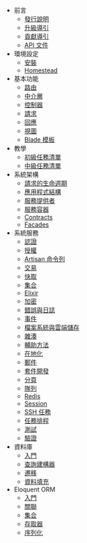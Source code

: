 - 前言
    - [發行說明](/docs/{{version}}/releases)
    - [升級導引](/docs/{{version}}/upgrade)
    - [貢獻導引](/docs/{{version}}/contributions)
    - [API 文件](http://laravel.com/api/{{version}})
- 環境設定
    - [安裝](/docs/{{version}}/installation)
    - [Homestead](/docs/{{version}}/homestead)
- 基本功能
    - [路由](/docs/{{version}}/routing)
    - [中介層](/docs/{{version}}/middleware)
    - [控制器](/docs/{{version}}/controllers)
    - [請求](/docs/{{version}}/requests)
    - [回應](/docs/{{version}}/responses)
    - [視圖](/docs/{{version}}/views)
    - [Blade 模板](/docs/{{version}}/blade)
- 教學
    - [初級任務清單](/docs/{{version}}/quickstart)
    - [中級任務清單](/docs/{{version}}/quickstart-intermediate)
- 系統架構
    - [請求的生命週期](/docs/{{version}}/lifecycle)
    - [應用程式結構](/docs/{{version}}/structure)
    - [服務提供者](/docs/{{version}}/providers)
    - [服務容器](/docs/{{version}}/container)
    - [Contracts](/docs/{{version}}/contracts)
    - [Facades](/docs/{{version}}/facades)
- 系統服務
    - [認證](/docs/{{version}}/authentication)
    - [授權](/docs/{{version}}/authorization)
    - [Artisan 命令列](/docs/{{version}}/artisan)
    - [交易](/docs/{{version}}/billing)
    - [快取](/docs/{{version}}/cache)
    - [集合](/docs/{{version}}/collections)
    - [Elixir](/docs/{{version}}/elixir)
    - [加密](/docs/{{version}}/encryption)
    - [錯誤與日誌](/docs/{{version}}/errors)
    - [事件](/docs/{{version}}/events)
    - [檔案系統與雲端儲存](/docs/{{version}}/filesystem)
    - [雜湊](/docs/{{version}}/hashing)
    - [輔助方法](/docs/{{version}}/helpers)
    - [在地化](/docs/{{version}}/localization)
    - [郵件](/docs/{{version}}/mail)
    - [套件開發](/docs/{{version}}/packages)
    - [分頁](/docs/{{version}}/pagination)
    - [隊列](/docs/{{version}}/queues)
    - [Redis](/docs/{{version}}/redis)
    - [Session](/docs/{{version}}/session)
    - [SSH 任務](/docs/{{version}}/envoy)
    - [任務排程](/docs/{{version}}/scheduling)
    - [測試](/docs/{{version}}/testing)
    - [驗證](/docs/{{version}}/validation)
- 資料庫
    - [入門](/docs/{{version}}/database)
    - [查詢建構器](/docs/{{version}}/queries)
    - [遷移](/docs/{{version}}/migrations)
    - [資料填充](/docs/{{version}}/seeding)
- Eloquent ORM
    - [入門](/docs/{{version}}/eloquent)
    - [關聯](/docs/{{version}}/eloquent-relationships)
    - [集合](/docs/{{version}}/eloquent-collections)
    - [存取器](/docs/{{version}}/eloquent-mutators)
    - [序列化](/docs/{{version}}/eloquent-serialization)
